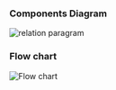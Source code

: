### Components Diagram

![relation paragram](https://github.com/comfortdelgro/compass-design/assets/117263060/75cd9855-2fcf-4909-ac1e-0f0d7c4983dc)

### Flow chart

![Flow chart](https://github.com/comfortdelgro/compass-design/assets/117263060/c846e159-b2d6-4b56-a7e6-c8be0b056089)
